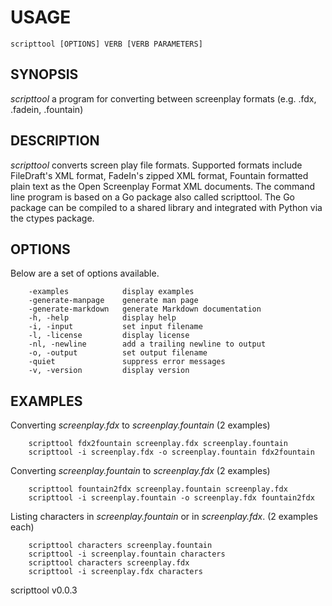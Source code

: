 
# USAGE

	scripttool [OPTIONS] VERB [VERB PARAMETERS]

## SYNOPSIS

_scripttool_ a program for converting between screenplay formats (e.g. .fdx, .fadein, .fountain)

## DESCRIPTION

_scripttool_ converts screen play file formats. Supported formats include FileDraft's XML format, FadeIn's zipped XML format, Fountain formatted plain text as the Open Screenplay Format XML documents. The command line program is based on a Go package also called scripttool. The Go package can be compiled to a shared library and integrated with Python via the ctypes package.  

## OPTIONS

Below are a set of options available.

```
    -examples            display examples
    -generate-manpage    generate man page
    -generate-markdown   generate Markdown documentation
    -h, -help            display help
    -i, -input           set input filename
    -l, -license         display license
    -nl, -newline        add a trailing newline to output
    -o, -output          set output filename
    -quiet               suppress error messages
    -v, -version         display version
```


## EXAMPLES


Converting *screenplay.fdx* to *screenplay.fountain* (2 examples)

```
    scripttool fdx2fountain screenplay.fdx screenplay.fountain
    scripttool -i screenplay.fdx -o screenplay.fountain fdx2fountain
```

Converting *screenplay.fountain* to *screenplay.fdx* (2 examples)

```
    scripttool fountain2fdx screenplay.fountain screenplay.fdx
    scripttool -i screenplay.fountain -o screenplay.fdx fountain2fdx
```

Listing characters in *screenplay.fountain* or in *screenplay.fdx*.
(2 examples each)

```
    scripttool characters screenplay.fountain
    scripttool -i screenplay.fountain characters
    scripttool characters screenplay.fdx
    scripttool -i screenplay.fdx characters
```


scripttool v0.0.3
